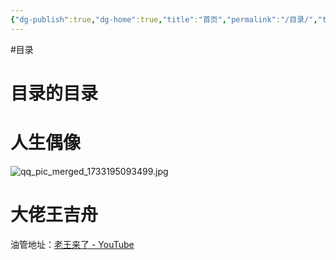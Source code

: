 ```yaml
---
{"dg-publish":true,"dg-home":true,"title":"首页","permalink":"/目录/","tags":["gardenEntry"],"dgPassFrontmatter":true,"created":"2024-11-30T18:05:50.906+08:00","updated":"2024-12-25T16:55:36.948+08:00"}
---
```



#目录
# 目录的目录



# 人生偶像


![qq_pic_merged_1733195093499.jpg](/img/user/%E9%99%84%E4%BB%B6/qq_pic_merged_1733195093499.jpg)

# 大佬王吉舟
油管地址：[老王来了 - YouTube](https://www.youtube.com/@dlw2023)
